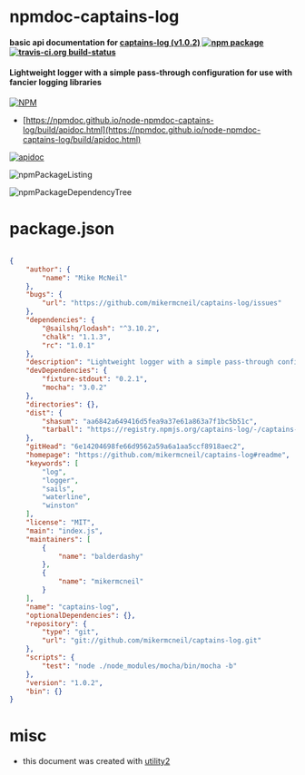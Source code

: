 # npmdoc-captains-log

#### basic api documentation for  [captains-log (v1.0.2)](https://github.com/mikermcneil/captains-log#readme)  [![npm package](https://img.shields.io/npm/v/npmdoc-captains-log.svg?style=flat-square)](https://www.npmjs.org/package/npmdoc-captains-log) [![travis-ci.org build-status](https://api.travis-ci.org/npmdoc/node-npmdoc-captains-log.svg)](https://travis-ci.org/npmdoc/node-npmdoc-captains-log)

#### Lightweight logger with a simple pass-through configuration for use with fancier logging libraries

[![NPM](https://nodei.co/npm/captains-log.png?downloads=true&downloadRank=true&stars=true)](https://www.npmjs.com/package/captains-log)

- [https://npmdoc.github.io/node-npmdoc-captains-log/build/apidoc.html](https://npmdoc.github.io/node-npmdoc-captains-log/build/apidoc.html)

[![apidoc](https://npmdoc.github.io/node-npmdoc-captains-log/build/screenCapture.buildCi.browser.%252Ftmp%252Fbuild%252Fapidoc.html.png)](https://npmdoc.github.io/node-npmdoc-captains-log/build/apidoc.html)

![npmPackageListing](https://npmdoc.github.io/node-npmdoc-captains-log/build/screenCapture.npmPackageListing.svg)

![npmPackageDependencyTree](https://npmdoc.github.io/node-npmdoc-captains-log/build/screenCapture.npmPackageDependencyTree.svg)



# package.json

```json

{
    "author": {
        "name": "Mike McNeil"
    },
    "bugs": {
        "url": "https://github.com/mikermcneil/captains-log/issues"
    },
    "dependencies": {
        "@sailshq/lodash": "^3.10.2",
        "chalk": "1.1.3",
        "rc": "1.0.1"
    },
    "description": "Lightweight logger with a simple pass-through configuration for use with fancier logging libraries",
    "devDependencies": {
        "fixture-stdout": "0.2.1",
        "mocha": "3.0.2"
    },
    "directories": {},
    "dist": {
        "shasum": "aa6842a649416d5fea9a37e61a863a7f1bc5b51c",
        "tarball": "https://registry.npmjs.org/captains-log/-/captains-log-1.0.2.tgz"
    },
    "gitHead": "6e14204698fe66d9562a59a6a1aa5ccf8918aec2",
    "homepage": "https://github.com/mikermcneil/captains-log#readme",
    "keywords": [
        "log",
        "logger",
        "sails",
        "waterline",
        "winston"
    ],
    "license": "MIT",
    "main": "index.js",
    "maintainers": [
        {
            "name": "balderdashy"
        },
        {
            "name": "mikermcneil"
        }
    ],
    "name": "captains-log",
    "optionalDependencies": {},
    "repository": {
        "type": "git",
        "url": "git://github.com/mikermcneil/captains-log.git"
    },
    "scripts": {
        "test": "node ./node_modules/mocha/bin/mocha -b"
    },
    "version": "1.0.2",
    "bin": {}
}
```



# misc
- this document was created with [utility2](https://github.com/kaizhu256/node-utility2)
